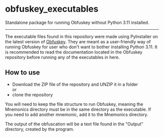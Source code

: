 # obfuskey\_executables
Standalone package for running Obfuskey without Python 3.11 installed.

***

The executable files found in this repository were made using PyInstaller on the latest version of [Obfuskey](https://github.com/bujojo16/obfuskey). They are meant as a user-friendly way of running Obfuskey for user who don't want to bother installing Python 3.11. It is recommended to read the documentation located in the Obfuskey repository before running any of the executables in here.

## How to use
- Download the ZIP file of the repository and UNZIP it in a folder   
    or  
- clone the repository

You will need to keep the file structure to run Obfuskey, meaning the Mnemonics directory must be in the same directory as the executable. If you need to add another mnemonic, add it to the Mnemonics directory.

The output of the obfuscation will be a text file found in the "Output" directory, created by the program.
